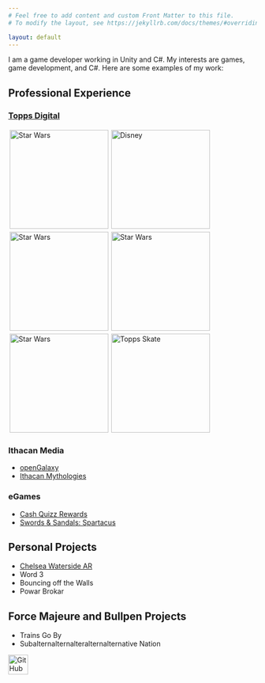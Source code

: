 ```yaml
---
# Feel free to add content and custom Front Matter to this file.
# To modify the layout, see https://jekyllrb.com/docs/themes/#overriding-theme-defaults

layout: default
---
```

<!-- <h1>The Stephen Hoban Personal Portfolio Website</h1> -->

I am a game developer working in Unity and C#. My interests are games, game development, and C#.  Here are some examples of my work:

<h2>Professional Experience</h2>

<div class="resume">

<h3><a href="https://play.toppsapps.com/">Topps Digital</a></h3>

<a href="https://play.toppsapps.com/"><img src="/images/swct-icon.png" alt="Star Wars" width="200" style="float:left; padding:3px;"/></a>
<a href="https://play.toppsapps.com/"><img src="/images/disney-icon.jpg" alt="Disney" width="200" style="float:left; padding:3px;"/></a>
<a href="https://play.toppsapps.com/"><img src="/images/bunt-icon.jpg" alt="Star Wars" width="200" style="float:left; padding:3px;"/></a>
<a href="https://play.toppsapps.com/"><img src="/images/marvel-icon.jpg" alt="Star Wars" width="200" style="float:left; padding:3px;"/></a>
<a href="https://play.toppsapps.com/"><img src="/images/kick-icon.jpg" alt="Star Wars" width="200" style="float:left; padding:3px;"/></a>
<a href="https://play.toppsapps.com/"><img src="/images/skate-icon.jpg" alt="Topps Skate" width="200" style="padding:3px;"/></a>
<h3 >Ithacan Media</h3>
<ul>
<li><a href="https://www.opengalaxy.com/">openGalaxy</a></li>

<li><a href="https://www.ithacanmythologies.com/">Ithacan Mythologies</a></li>
</ul>
<h3 class="resume">eGames</h3>

<ul>
<li><a href="/cash-quizz">Cash Quizz Rewards</a></li>

<li><a href="https://play.egames.com/swords-and-sandals-spartacus/">Swords & Sandals: Spartacus</a> </li>
</ul>

<h2>Personal Projects</h2>
<ul>
<li><a href="/chelsea-waterside">Chelsea Waterside AR</a> </li>
<li>Word 3</li>
<li>Bouncing  off the Walls</li>
<li>Powar Brokar</li>
</ul> 
</div>

<h2>Force Majeure and Bullpen Projects</h2>
<ul>
<li>Trains Go By</li>
<li>Subalternalternalteralternalternative Nation</li>
</ul>

<a href="https://github.com/Stephen-Hoban/"><img src="/images/github-mark.png" alt="GitHub" width="40"/></a>


<!-- <a href="/about">About</a> -->



